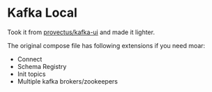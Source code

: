 # Kafka Local

Took it from [provectus/kafka-ui](https://github.com/provectus/kafka-ui/blob/master/documentation/compose/kafka-ui.yaml) and made it lighter.

The original compose file has following extensions if you need moar:
- Connect
- Schema Registry
- Init topics
- Multiple kafka brokers/zookeepers
